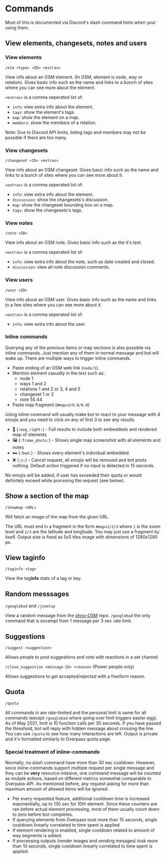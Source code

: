 # Commands

Most of this is documented via Discord's slash command hints when your using them.

## View elements, changesets, notes and users

### View elements
`/elm <type> <ID> <extras>`

View info about an OSM element. (In OSM, element is node, way or relation).
Gives basic info such as the name and links to a bunch of sites where you can see more about the element.

`<extras>` is a comma seperated list of:

- `info`: view extra info about the element.
- `tags`: show the element's tags.
- `map`: show the element on a map.
- `members`: show the members of a relation.

Note: Due to Discord API limits, listing tags and members may not be possible if there are too many.

### View changesets
`/changeset <ID> <extras>`

View info about an OSM changeset.
Gives basic info such as the name and links to a bunch of sites where you can see more about it.

`<extras>` is a comma seperated list of:

- `info`: view extra info about the element.
- `discussion`: show the changesets's discussion.
- `map`: show the changeset bounding box on a map.
- `tags`: show the changesets's tags.

### View notes
`/note <ID>`

View info about an OSM note.
Gives basic info such as the it's text.

`<extras>` is a comma seperated list of:

- `info`: view extra info about the note, such as date created and closed.
- `discussion`: view all note discussion comments.

### View users
`/user <ID>`

View info about an OSM user.
Gives basic info such as the name and links to a few sites where you can see more about it.

`<extras>` is a comma seperated list of:

- `info`: view extra info about the user.

### Inline commands

Querying any of the previous items or map sections is also possible via inline commands.
Just mention any of them in normal message and bot will wake up.
There are multiple ways to trigger inline commands.

- Paste ending of an OSM web link (`node/1`).
- Mention element casually in the text such as:
  - node 1
  - ways 1 and 2
  - relations 1 and 2 or 3, 4 and 5
  - changeset 1 or 2
  - note 55 44
- Paste map fragment (`#map=3/0.0/0.0`)

Using inline command will usually make bot to react to your message with 4 emojis and you need to click on any of first 3 to see any results

- 🔎 (`:mag_right:`) - Full results to include both embeddeds and rendered map of elements
- 🖼️ (`:frame_photo:`) - Shows single map screenshot with all elements and notes
- 🛏️ (`:bed:`) - Shows every element's individual embedded.
- ❌ (`:x:`) - Cancel request, all emojis will be removed and bot posts nothing. Default action triggered if no input is detected in 15 seconds.

No emojis will be added, if user has exceeded their quota or would definitely exceed while procesing the request (see below).

## Show a section of the map

`/showmap <URL>`

Will fetch an image of the map from the given URL.

The URL must end in a fragment in the form `#map=1/2/3` where `1` is the zoom level and `2/3` are the latitude and longitude.
You may just use a fragment by itself.
Output size is fixed as 5x5 tiles image with dimensions of 1280x1280 px.

## View tag**info**

`/taginfo <tag>`

View the tag**info** stats of a tag or key.

## Random messsages

`/googlebad` and `/josmtip`

View a random message from the [ohno-OSM](https://github.com/GoodClover/ohno-OSM) repo. `/googlebad` the only command that is excempt from 1 message per 3 sec rate limit.

## Suggestions

`/suggest <suggestion>`

Allows people to post suggestions and vote with reactions in a set channel.

`/close_suggestion <message-ID> <reason>` (Power people only)

Allows suggestions to get accepted/rejected with a freeform reason.

## Quota

`/quota`

All commands in are rate-limited and the personal limit is same for all commands (except `/googlebad` where going over limit triggers easter egg). As of May 2021, limit is 10 function calls per 30 seconds. If you have passed the threshold, bot will reply with hidden message about crossing the line. You can use `/quota` to see how many interactions are left. Output is private and it's formatted similarly to Overpass quota page.

### Special treatment of inline-commands

Normally, no slash command have more than 30 sec cooldown. However, since inline-commands support multiple request per single message and they can be **very** resource-intesive, one command message will be counted as muliple actions, based on different metrics somewhat comparable to Overpass-API. As mentioned before, any request asking for more than maximum amount of allowed items will be ignored.

- Per every requested feature, additional cooldown time is increased exponentially, up to 130 sec for 10th element. Since these counters are ran before actual element processing, most of them usually count down to zero before bot completes.
- If querying elements from Overpass took more than 15 seconds, single cooldown linearly correlated to time spent is applied
- If element rendering is enabled, single cooldown related to amount of way segments is added.
- If processing outputs (render images and sending mesages) took more than 10 seconds, single cooldown linearly correlated to time spent is applied.
